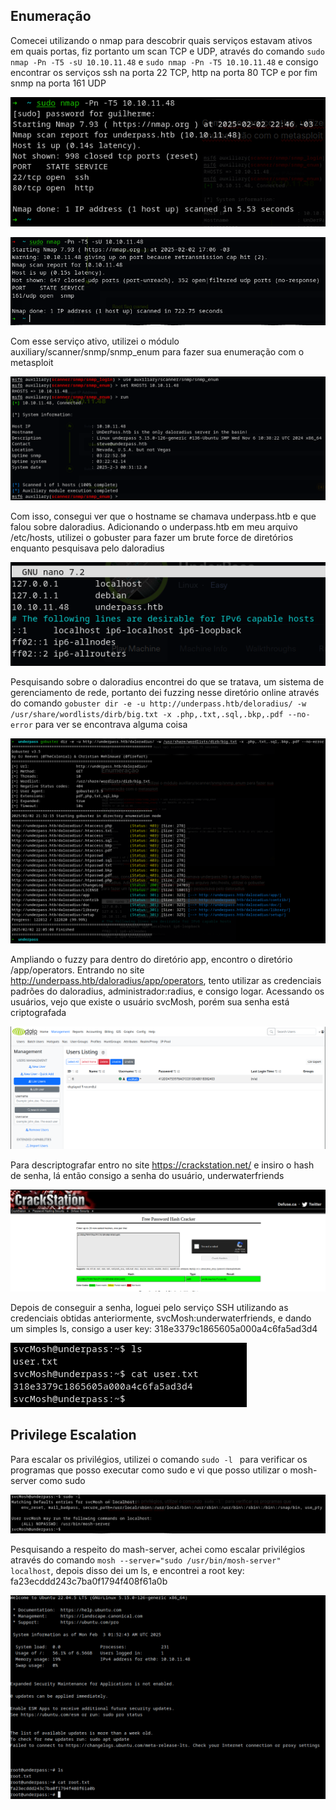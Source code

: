 ## Enumeração

Comecei utilizando o nmap para descobrir quais serviços estavam ativos em quais portas, fiz portanto um scan TCP e UDP, através do comando `sudo nmap -Pn -T5 -sU 10.10.11.48` e `sudo nmap -Pn -T5 10.10.11.48` e consigo encontrar os serviços ssh na porta 22 TCP, http na porta 80 TCP e por fim snmp na porta 161 UDP

![nmap_tcp](imagens/nmap_tcp.png)

![nmap_udp.png](imagens/nmap_udp.png)

Com esse serviço ativo, utilizei o módulo auxiliary/scanner/snmp/snmp_enum para fazer sua enumeração com o metasploit

![msfconsole.png](imagens/msfconsole.png)

Com isso, consegui ver que o hostname se chamava underpass.htb e que falou sobre daloradius. Adicionando o underpass.htb em meu arquivo /etc/hosts, utilizei o gobuster para fazer um brute force de diretórios enquanto pesquisava pelo daloradius

![dns.png](imagens/dns.png)

Pesquisando sobre o daloradius encontrei do que se tratava, um sistema de gerenciamento de rede, portanto dei fuzzing nesse diretório online através do comando `gobuster dir -e -u http://underpass.htb/deloradius/ -w /usr/share/wordlists/dirb/big.txt -x .php,.txt,.sql,.bkp,.pdf --no-error` para ver se encontrava alguma coisa

![gobuster.png](imagens/gobuster.png)

Ampliando o fuzzy para dentro do diretório app, encontro o diretório /app/operators. Entrando no site http://underpass.htb/daloradius/app/operators, tento utilizar as credenciais padrões do daloradius, administrador:radius, e consigo logar. Acessando os usuários, vejo que existe o usuário svcMosh, porém sua senha está criptografada

![hash.png](imagens/hash.png)

Para descriptografar entro no site https://crackstation.net/ e insiro o hash de senha, lá então consigo a senha do usuário, underwaterfriends

![crack.png](imagens/crack.png)

Depois de conseguir a senha, loguei pelo serviço SSH utilizando as credenciais obtidas anteriormente, svcMosh:underwaterfriends, e dando um simples ls, consigo a user key: 318e3379c1865605a000a4c6fa5ad3d4

![userkey.png](imagens/userkey.png)

## Privilege Escalation

Para escalar os privilégios, utilizei o comando `sudo -l ` para verificar os programas que posso executar como sudo e vi que posso utilizar o mosh-server como sudo

![sudo.png](imagens/sudo.png)

Pesquisando a respeito do mash-server, achei como escalar privilégios através do comando `mosh --server="sudo /usr/bin/mosh-server" localhost`, depois disso dei um ls, e encontrei a root key: fa23ecddd243c7ba0f1794f408f61a0b

![rootkey.png](imagens/rootkey.png)